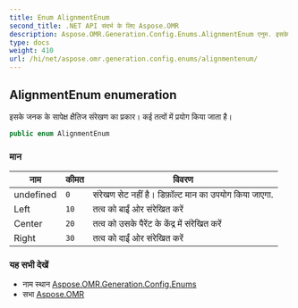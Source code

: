 ```yaml
---
title: Enum AlignmentEnum
second_title: .NET API संदर्भ के लिए Aspose.OMR
description: Aspose.OMR.Generation.Config.Enums.AlignmentEnum एनुम. इसके जनक के सपेक्ष क्षैतज संरेखण क प्रकर कई तत्वं में प्रयग कय जत है
type: docs
weight: 410
url: /hi/net/aspose.omr.generation.config.enums/alignmentenum/
---
```

## AlignmentEnum enumeration

इसके जनक के सापेक्ष क्षैतिज संरेखण का प्रकार। कई तत्वों में प्रयोग किया जाता है।

```csharp
public enum AlignmentEnum
```

### मान

| नाम | कीमत | विवरण |
| --- | --- | --- |
| undefined | `0` | संरेखण सेट नहीं है। डिफ़ॉल्ट मान का उपयोग किया जाएगा. |
| Left | `10` | तत्व को बाईं ओर संरेखित करें |
| Center | `20` | तत्व को उसके पैरेंट के केंद्र में संरेखित करें |
| Right | `30` | तत्व को दाईं ओर संरेखित करें |

### यह सभी देखें

* नाम स्थान [Aspose.OMR.Generation.Config.Enums](../../aspose.omr.generation.config.enums/)
* सभा [Aspose.OMR](../../)


